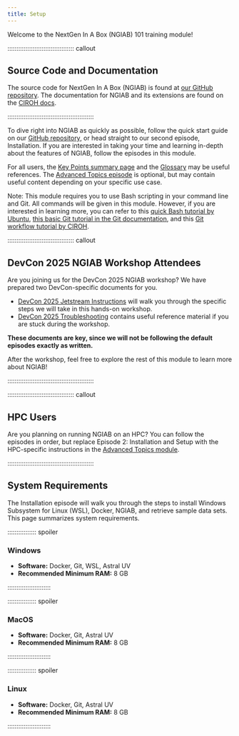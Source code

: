 ```yaml
---
title: Setup
---
```

Welcome to the NextGen In A Box (NGIAB) 101 training module! 

::::::::::::::::::::::::::::::::::::: callout

## Source Code and Documentation

The source code for NextGen In A Box (NGIAB) is found at [our GitHub repository](https://github.com/CIROH-UA/NGIAB-CloudInfra). The documentation for NGIAB and its extensions are found on the [CIROH docs](https://docs.ciroh.org/docs/products/Community%20Hydrologic%20Modeling%20Framework/).

::::::::::::::::::::::::::::::::::::::::::::::::

To dive right into NGIAB as quickly as possible, follow the quick start guide on our [GitHub repository](https://github.com/CIROH-UA/NGIAB-CloudInfra), or head straight to our second episode, Installation. If you are interested in taking your time and learning in-depth about the features of NGIAB, follow the episodes in this module. 

For all users, the [Key Points summary page](/training-NGIAB-101/key-points.html) and the [Glossary](/training-NGIAB-101/reference.html) may be useful references. The [Advanced Topics episode](/training-NGIAB-101/advanced-topics.html) is optional, but may contain useful content depending on your specific use case.

Note: This module requires you to use Bash scripting in your command line and Git. All commands will be given in this module. However, if you are interested in learning more, you can refer to this [quick Bash tutorial by Ubuntu](https://ubuntu.com/tutorials/command-line-for-beginners#1-overview), [this basic Git tutorial in the Git documentation](https://git-scm.com/docs/gittutorial), and this [Git workflow tutorial by CIROH](https://github.com/AlabamaWaterInstitute/data_access_examples/blob/main/doc/GIT_USAGE.md).

::::::::::::::::::::::::::::::::::::: callout

## DevCon 2025 NGIAB Workshop Attendees
Are you joining us for the DevCon 2025 NGIAB workshop? We have prepared two DevCon-specific documents for you.

- [DevCon 2025 Jetstream Instructions](/training-NGIAB-101/devcon25js.html) will walk you through the specific steps we will take in this hands-on workshop. 
- [DevCon 2025 Troubleshooting](/training-NGIAB-101/troubleshooting.html) contains useful reference material if you are stuck during the workshop. 

**These documents are key, since we will not be following the default episodes exactly as written.**

After the workshop, feel free to explore the rest of this module to learn more about NGIAB!

::::::::::::::::::::::::::::::::::::::::::::::::

::::::::::::::::::::::::::::::::::::: callout

## HPC Users
Are you planning on running NGIAB on an HPC? You can follow the episodes in order, but replace Episode 2: Installation and Setup with the HPC-specific instructions in the [Advanced Topics module](/training-NGIAB-101/advanced-topics.html).

::::::::::::::::::::::::::::::::::::::::::::::::

## System Requirements

The Installation episode will walk you through the steps to install Windows Subsystem for Linux (WSL), Docker, NGIAB, and retrieve sample data sets. This page summarizes system requirements.

:::::::::::::::: spoiler

### Windows

- **Software:** Docker, Git, WSL, Astral UV
- **Recommended Minimum RAM:** 8 GB

::::::::::::::::::::::::

:::::::::::::::: spoiler

### MacOS

- **Software:** Docker, Git, Astral UV
- **Recommended Minimum RAM:** 8 GB

::::::::::::::::::::::::


:::::::::::::::: spoiler

### Linux

- **Software:** Docker, Git, Astral UV  
- **Recommended Minimum RAM:** 8 GB

::::::::::::::::::::::::

